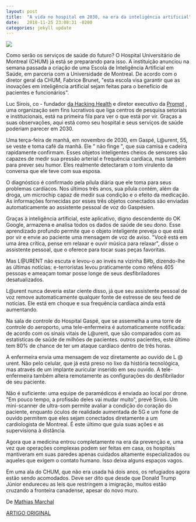 ```yaml
---
layout: post
title:  "A vida no hospital em 2030, na era da inteligência artificial"
date:   2018-11-25 23:08:31 -0200
categories: jekyll update
---
```


![](https://journalmetrocom.files.wordpress.com/2018/11/thinkstockphotos-1013435430.jpg?w=618&h=408&crop=1)

Como serão os serviços de saúde do futuro? O Hospital Universitário de Montreal (CHUM) já está se preparando para isso. A instituição anunciou na semana passada a criação de uma Escola de Inteligência Artificial em Saúde, em parceria com a Universidade de Montreal. De acordo com o diretor geral da CHUM, Fabrice Brunet, "esta escola visa garantir que as inovações em inteligência artificial sejam feitas para o benefício de pacientes e funcionários".

Luc Sirois, co - fundador [da Hacking Health](https://www.facebook.com/HHMTL/) e diretor executivo da [Prompt](https://promptinnov.com/) , uma organização sem fins lucrativos que liga centros de pesquisa setoriais e institucionais, está na primeira fila para ver o que está por vir. Graças a suas observações, aqui está como seu hospital e seus serviços de saúde poderiam parecer em 2030.

Uma terça-feira de manhã, em novembro de 2030, em Gaspé, L@urent, 55, se veste e toma café da manhã. Ele " não finge ", que sua camisa e cadeira rapidamente confirmam. Esses objetos inteligentes cheios de sensores são capazes de medir sua pressão arterial e frequência cardíaca, mas também para prever seu humor. Eles realmente detectaram o tom virulento da conversa que ele teve com sua esposa.

O diagnóstico é confirmado pela pílula diária que ele toma para seus problemas cardíacos. Nos últimos três anos, sua pílula contém, além da droga, um microchip capaz de medir sua condição e o efeito da medicação. As informações fornecidas por esses três objetos conectados são enviadas automaticamente ao assistente pessoal de voz do Gaspésien.


Graças à inteligência artificial, este aplicativo, digno descendente do OK Google, armazena e analisa todos os dados de saúde de seu dono. Esse aprendizado profundo permite que o objeto inteligente preveja o que está por vir e envie ao paciente uma mensagem de voz de aviso. "Você está em uma área crítica, pense em relaxar e ouvir música para relaxar", disse o assistente pessoal, que o oferece para tocar suas peças favoritas.

Mas L@URENT não escuta e levou-o ao invés na vizinha B#b, dizendo-lhe as últimas notícias: e-terroristas levou praticamente como reféns 405 pessoas e ameaçam tomar posse longe de seus desfibriladores desatualizados.

L@urent nunca deveria estar ciente disso, já que seu assistente pessoal de voz remove automaticamente qualquer fonte de estresse de seu feed de notícias. Ele está em choque e sua frequência cardíaca ainda está aumentando.

Na sala de controle do Hospital Gaspé, que se assemelha a uma torre de controle do aeroporto, uma tele-enfermeira é automaticamente notificada: de acordo com os sinais vitais de L@urent, que são comparados com as estatísticas de saúde de milhões de pacientes. outros pacientes, este último tem 80% de chance de ter um ataque cardíaco dentro de três horas.

A enfermeira envia uma mensagem de voz diretamente ao ouvido de L @ urent. Não pelo celular, que já está preso no lixo da história tecnológica, mas através de um implante auricular inserido em seu ouvido. A tele-enfermeira também altera remotamente as configurações do desfibrilador de seu paciente.

Não é suficiente: uma equipe de paramédicos é enviada ao local por drone. "Em pouco tempo, a profissão deles vai mudar muito", prevê Sirois. Um mini-scanner de ultra-som permite avaliar a condição do coração do paciente, enquanto óculos de realidade aumentada de 5G e um fone de ouvido permitem que eles sejam conectados diretamente a um cardiologista de Montreal. É este último que guia suas ações e as supervisiona à distância.

Agora que a medicina entrou completamente na era da prevenção e, uma vez que operações complexas podem ser feitas em casa, os hospitais mantiveram em suas paredes apenas cuidados altamente especializados ou aqueles que exigem o contato humano. Isso deixa alguns espaços vagos.

Em uma ala do CHUM, que não era usada há dois anos, os refugiados agora estão sendo acomodados. Deve ser dito que desde que Donald Trump Júnior endureceu as leis que restringem a imigração, muitos estão cruzando a fronteira canadense, apesar do novo muro.

De [Mathias Marchal](http://journalmetro.com/author/mathiasmarchal/)

[ARTIGO ORIGINAL](http://journalmetro.com/actualites/montreal/1924354/la-vie-a-lhopital-en-2030-a-lere-de-lintelligence-artificielle/)
